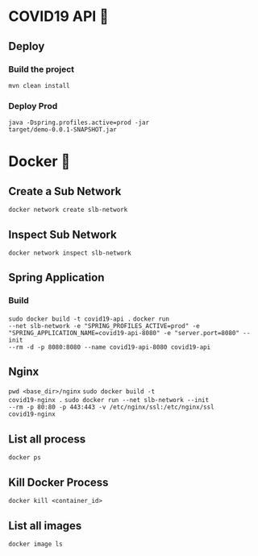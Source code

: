 # COVID19 API 🏥

## Deploy

### Build the project

<code>mvn clean install</code>

### Deploy Prod

<code>java -Dspring.profiles.active=prod -jar target/demo-0.0.1-SNAPSHOT.jar</code>

# Docker 🎉

## Create a Sub Network

<code>docker network create slb-network</code>

## Inspect Sub Network

<code>docker network inspect slb-network</code>

## Spring Application

### Build

<code>sudo docker build -t covid19-api .</code>
<code>docker run --net slb-network -e "SPRING_PROFILES_ACTIVE=prod" -e "SPRING_APPLICATION_NAME=covid19-api-8080" -e "server.port=8080" --init --rm -d -p 8080:8080 --name covid19-api-8080 covid19-api</code>

## Nginx

<code>pwd <base_dir>/nginx</code>
<code>sudo docker build -t covid19-nginx .</code>
<code>sudo docker run --net slb-network --init --rm  -p 80:80 -p 443:443 -v /etc/nginx/ssl:/etc/nginx/ssl covid19-nginx</code>

## List all process

<code>docker ps</code>

## Kill Docker Process

<code>docker kill <container_id></code>

## List all images

<code>docker image ls</code>
